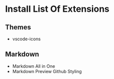 # Install List Of Extensions

## Themes
- vscode-icons

## Markdown
- Markdown All in One
- Markdown Preview Github Styling